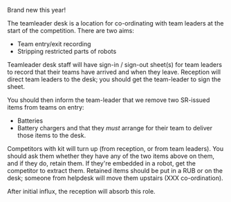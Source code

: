 Brand new this year!

The teamleader desk is a location for co-ordinating with team leaders at the
start of the competition. There are two aims:
 * Team entry/exit recording
 * Stripping restricted parts of robots

Teamleader desk staff will have sign-in / sign-out sheet(s) for team leaders to
record that their teams have arrived and when they leave. Reception will direct
team leaders to the desk; you should get the team-leader to sign the sheet.

You should then inform the team-leader that we remove two SR-issued items from
teams on entry:
 * Batteries
 * Battery chargers
and that they *must* arrange for their team to deliver those items to the desk.

Competitors with kit will turn up (from reception, or from team leaders). You
should ask them whether they have any of the two items above on them, and if
they do, retain them. If they're embedded in a robot, get the competitor to
extract them. Retained items should be put in a RUB or on the desk; someone
from helpdesk will move them upstairs (XXX co-ordination).

After initial influx, the reception will absorb this role.
